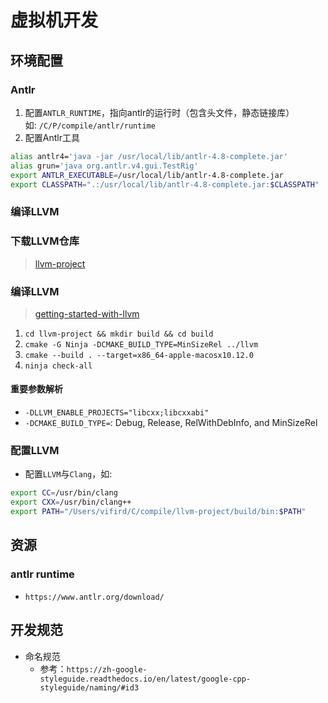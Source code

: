 # 虚拟机开发

## 环境配置

### Antlr
1. 配置`ANTLR_RUNTIME`，指向antlr的运行时（包含头文件，静态链接库）  
  如: `/C/P/compile/antlr/runtime`
2. 配置Antlr工具
```bash
alias antlr4='java -jar /usr/local/lib/antlr-4.8-complete.jar'
alias grun='java org.antlr.v4.gui.TestRig'
export ANTLR_EXECUTABLE=/usr/local/lib/antlr-4.8-complete.jar
export CLASSPATH=".:/usr/local/lib/antlr-4.8-complete.jar:$CLASSPATH"
```

### 编译LLVM

### 下载LLVM仓库
> [llvm-project](https://github.com/llvm-project/llvm)

### 编译LLVM
> [getting-started-with-llvm](https://llvm.org/docs/GettingStarted.html#getting-started-with-llvm)

1. `cd llvm-project && mkdir build && cd build`
2. `cmake -G Ninja -DCMAKE_BUILD_TYPE=MinSizeRel ../llvm`
3. `cmake --build . --target=x86_64-apple-macosx10.12.0`
4. `ninja check-all`

#### 重要参数解析
- `-DLLVM_ENABLE_PROJECTS="libcxx;libcxxabi"`
- `-DCMAKE_BUILD_TYPE=`: Debug, Release, RelWithDebInfo, and MinSizeRel

### 配置LLVM
- 配置`LLVM`与`Clang`，如:
```bash
export CC=/usr/bin/clang
export CXX=/usr/bin/clang++
export PATH="/Users/vifird/C/compile/llvm-project/build/bin:$PATH"
```

## 资源
### antlr runtime
  - `https://www.antlr.org/download/`

## 开发规范
- 命名规范  
  - 参考：`https://zh-google-styleguide.readthedocs.io/en/latest/google-cpp-styleguide/naming/#id3`
